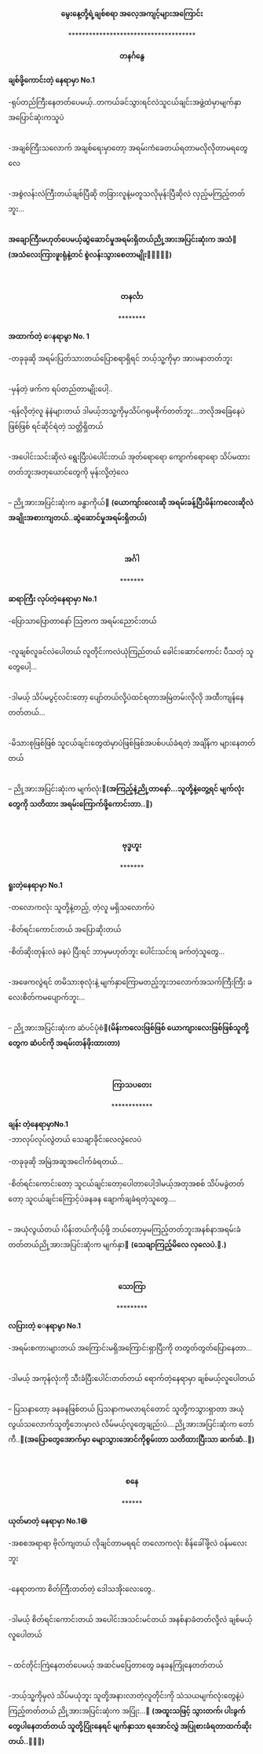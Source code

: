 <h4 style="text-align:center">မွေးနေ့တို့ရဲ့ချစ်စရာ အလေ့အကျင့်များအကြောင်း</h4>
<p style="text-align:center">*************************************</p>
<h4 style="text-align:center">တနင်္ဂနွေ</h4>
<strong>ချစ်ဖို့ကောင်းတဲ့ နေရာမှာ No.1</strong><br>

-ရုပ်တည်ကြီးနေတတ်ပေမယ့်..တကယ်ခင်သွားရင်လဲသူငယ်ချင်းအဖွဲ့ထဲမှာမျက်နှာအပြောင်ဆုံးကသူပဲ<br><br>

-အချစ်ကြီးသလောက် အချစ်ရေးမှာတော့ အရမ်းကံခေတယ်ရတာမလိုလိုတာမရတွေလေ<br><br>

-အစွဲလန်းလဲကြီးတယ်ချစ်ပြီဆို တခြားလူနဲ့မတူသလိုမုန်းပြီဆိုလဲ လှည့်မကြည့်တတ်ဘူး…<br><br>

<strong>အချောကြီးမဟုတ်ပေမယ့်ဆွဲဆောင်မှုအရမ်းရှိတယ်ညို့အားအပြင်းဆုံးက အသံ💙
(အသံလေးကြားဖူးရုံနဲ့တင် စွဲလန်းသွားစေတာမျိုး🙉🙆‍♂🙆‍♀)</strong>
<br>
<br><br>

<h4 style="text-align:center">တနင်္လာ</h4>
<p style="text-align:center">********</p>

<strong>အထာက်တဲ့ ေနရာမွာ No. 1</strong><br>

-တခုခုဆို အရမ်းပြတ်သားတယ်ပြောစရာရှိရင် ဘယ့်သူ့ကိုမှာ အားမနာတတ်ဘူး<br><br>

-မှန်တဲ့ ဖက်က ရပ်တည်တာမျိုးပေါ့..<br>

-ရန်လိုတဲ့လူ နဲနဲများတယ် ဒါမယ့်ဘသူ့ကိုမှသိပ်ဂရုမစိုက်တတ်ဘူး…ဘလိုအခြေနေပဲဖြစ်ဖြစ် ရင်ဆိုင်ရဲတဲ့ သတ္တိရှိတယ်<br><br>

-အပေါင်းသင်းဆိုလဲ ရွေးပြီးပဲပေါင်းတယ် အုတ်ရောရော ကျောက်ရောရော သိပ်မထားတတ်ဘူးအတုယောင်တွေကို မုန်းလို့တဲ့လေ<br><br>

– ညို့အားအပြင်းဆုံးက ခန္ဓာကိုယ်💙 <strong>(ယောကျာ်းလေးဆို အရမ်းခန့်ပြီးမိန်းကလေးဆိုလဲ အချိုးအစားကျတယ်..ဆွဲဆောင်မှုအရမ်းရှိတယ်)</strong><br><br><br>


<h4 style="text-align:center">အင်္ဂါ</h4>
<p style="text-align:center">*******</p>

<strong>ဆရာကြီး လုပ်တဲ့နေရာမှာ No.1</strong><br>

-ပြောသာပြောတာနော် သြဇာက အရမ်းညောင်းတယ်<br><br>

-လူချစ်လူခင်လဲပေါတယ် လူတိုင်းကလဲယုံကြည်တယ် ခေါင်းဆောင်ကောင်း ပီသတဲ့ သူတွေပေါ့…<br><br>

-ဒါမယ့် သိပ်မပွင့်လင်းတော့ ပျော်တယ်လို့ပဲထင်ရတာအမြဲတမ်းလိုလို အထီးကျန်နေတတ်တယ်…<br><br>

-မိသားစုဖြစ်ဖြစ် သူငယ်ချင်းတွေထဲမှာပဲဖြစ်ဖြစ်အပစ်ပယ်ခံရတဲ့ အချိန်က များနေတတ်တယ်<br><br>

– ညို့အားအပြင်းဆုံးက မျက်လုံး💙<strong>(အကြည့်နဲ့ညို့တာနော်…သူတို့နဲ့တွေ့ရင် မျက်လုံးတွေကို သတိထား အရမ်းကြောက်ဖို့ကောင်းတာ..🙈)</strong>
<br><br><br>


<h4 style="text-align:center">ဗုဒ္ဓဟူး</h4>
<p style="text-align:center">*******</p>

<strong>ရူးတဲ့နေရာမှာ No.1</strong><br>

-တလောကလုံး သူတို့နဲ့တည့်, တဲ့လူ မရှိသလောက်ပဲ<br>

-စိတ်ရင်းကောင်းတယ် အပြောဆိုးတယ်<br>

-စိတ်ဆိုးတုန်းလဲ ခနပဲ ပြီးရင် ဘာမှမဟုတ်ဘူး ပေါင်းသင်းရ ခက်တဲ့သူတွေ…<br><br>

-အဖေကလွဲရင် တမိသားစုလုံးနဲ့ မျက်နှာကြောမတည့်ဘူးဘလောက်အသက်ကြီးကြီး ခလေးစိတ်ကမပျောက်ဘူး…<br><br>

– ညို့အားအပြင်းဆုံးက ဆံပင်ပုံစံ💙<strong>(မိန်းကလေးဖြစ်ဖြစ် ယောကျားလေးဖြစ်ဖြစ်သူတို့တွေက ဆံပင်ကို အရမ်းတန်ဖိုးထားတာ)</strong>
<br>
<br><br>

<h4 style="text-align:center">ကြာသပတေး</h4>
<p style="text-align:center">************</p>

<strong>ချန်း တဲ့နေရာမှာNo.1</strong><br>
 -ဘာလုပ်လုပ်လွဲတယ် သေချာခိုင်းလေလွဲလေပဲ<br>

 -တခုခုဆို အမြဲအဆူအငေါက်ခံရတယ်…<br>

-စိတ်ရင်းကောင်းတော့ သူငယ်ချင်းတော့ပေါတာပေါ့ဒါမယ့်အတုအစစ် သိပ်မခွဲတတ်တော့ သူငယ်ချင်းကြောင့်ပဲခနခန ချောက်ချခံရတဲ့သူတွေ….<br><br>

– အယုံလွယ်တယ် ၊ပိန်းတယ်ကိုယ့်ဖို့ ဘယ်တော့မှမကြည့်တတ်ဘူးအနစ်နာအရမ်းခံတတ်တယ်ညို့အားအပြင်းဆုံးက မျက်နှာ💙
<strong>(သေချာကြည့်မိလေ လှလေပဲ.🙈.)</strong><br><br><br>

<h4 style="text-align:center">သောကြာ</h4>
<p style="text-align:center">*********</p>

<strong>လပြားတဲ့ ေနရာမွာ No.1</strong><br>

-အရမ်းစကားများတယ် အကြောင်းမရှိအကြောင်းရှာပြီးကို တတွတ်တွတ်ပြောနေတာ…<br><br>

-ဒါမယ့် အကုန်လုံးကို သီးခံပြီးပေါင်းတတ်တယ် ရောက်တဲ့နေရာမှာ ချစ်မယ့်လူပေါတယ်<br><br>

– ပြသနာတော့ ခနခနဖြစ်တယ် ပြသနာကမလာရင်တောင် သူတို့ကသွားရှာတာ အယုံလွယ်သလောက်သူတို့ဘေးမှာလဲ လိမ်မယ့်လူတွေချည်းပဲ….ညို့အားအပြင်းဆုံးက တော်ကီ..💙<strong>(အပြောတွေအောက်မှာ မျောသွားအောင်ကိုစွမ်းတာ သတိထားပြီးသာ ဆက်ဆံ..🙈)</strong><br>
<br><br>

<h4 style="text-align:center">စနေ</h4>
<p style="text-align:center">******</p>

<strong>ယုတ်မာတဲ့ နေရာမှာ No.1😆</strong><br>

-အစစအရာရာ ဗိုလ်ကျတယ် လိုချင်တာမရရင် တလောကလုံး စိန်ခေါ်ဖို့လဲ ဝန်မလေးဘူး<br><br>

-နေရာတကာ စိတ်ကြီးတတ်တဲ့ ဒေါသအိုးလေးတွေ..<br><br>

-ဒါမယ့် စိတ်ရင်းကောင်းတယ် အပေါင်းအသင်းမင်တယ် အနစ်နာခံတတ်လို့လဲ ချစ်မယ့်လူပေါတယ်<br><br>

– ထင်တိုင်းကြဲနေတတ်ပေမယ့် အဆင်မပြေတာတွေ ခနခနကြုံနေတတ်တယ်<br><br>

-ဘယ့်သူ့ကိုမှလဲ သိပ်မယုံဘူး သူတို့အနားလာတဲ့လူတိုင်းကို သံသယမျက်လုံးတွေနဲ့ပဲ ကြည့်တတ်တယ် ညို့အားအပြင်းဆုံးက အပြုံး…💙
<strong>(အထူးသဖြင့် သွားတက်၊ ပါးခွက် တွေပါနေတတ်တယ် သူတို့ပြုံးနေရင် မျက်နှာသာ ရအောင်လွှဲ အပြုစားခံရတာထက်ဆိုးတယ်..🥴🥴🥴)</strong>

